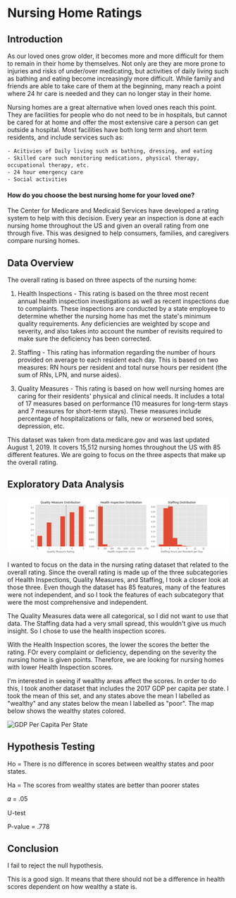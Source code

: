 # Nursing Home Ratings




## Introduction


As our loved ones grow older, it becomes more and more difficult for them to remain in their home by themselves. Not only are they are more prone to injuries and risks of under/over medicating, but activities of daily living such as bathing and eating become increasingly more difficult. While family and friends are able to take care of them at the beginning, many reach a point where 24 hr care is needed and they can no longer stay in their home.

Nursing homes are a great alternative when loved ones reach this point. They are facilities for people who do not need to be in hospitals, but cannot be cared for at home and offer the most extensive care a person can get outside a hospital. Most facilities have both long term and short term residents, and include services such as:

    - Acitivies of Daily living such as bathing, dressing, and eating
    - Skilled care such monitoring medications, physical therapy, occupational therapy, etc.
    - 24 hour emergency care
    - Social activities

#### How do you choose the best nursing home for your loved one? 

The Center for Medicare and Medicaid Services have developed a rating system to help with this decision. Every year an inspection is done at each nursing home throughout the US and given an overall rating from one through five. This was designed to help consumers, families, and caregivers compare nursing homes.


## Data Overview


The overall rating is based on three aspects of the nursing home:

1. Health Inspections - This rating is based on the three most recent annual health inspection investigations as well as recent inspections due to complaints. These inspections are conducted by a state employee to determine whether the nursing home has met the state's minimum quality requirements. Any deficiencies are weighted by scope and severity, and also takes into account the number of revisits required to make sure the deficiency has been corrected. 

2. Staffing - This rating has information regarding the number of hours provided on average to each resident each day. This is based on two measures: RN hours per resident and total nurse hours per resident (the sum of RNs, LPN, and nurse aides). 

3. Quality Measures - This rating is based on how well nursing homes are caring for their residents' physical and clinical needs. It includes a total of 17 measures based on performance (10 measures for long-term stays and 7 measures for short-term stays). These measures include percentage of hospitalizations or falls, new or worsened bed sores, depression, etc.

This dataset was taken from data.medicare.gov and was last updated August 1, 2019. It covers 15,512 nursing homes throughout the US with 85 different features. We are going to focus on the three aspects that make up the overall rating.


## Exploratory Data Analysis

![Rating Distributions](images/rating_distributions.png?raw=true "Title")

I wanted to focus on the data in the nursing rating dataset that related to the overall rating.  Since the overall rating is made up of the three subcategories of Health Inspections, Quality Measures, and Staffing, I took a closer look at those three.  Even though the dataset has 85 features, many of the features were not independent, and so I took the features of each subcategory that were the most comprehensive and independent. 

The Quality Measures data were all categorical, so I did not want to use that data. The Staffing data had a very small spread, this wouldn't give us much insight.  So I chose to use the health inspection scores. 

With the Health Inspection scores, the lower the scores the better the rating. FOr every complaint or deficiency, depending on the severity the nursing home is given points.  Therefore, we are looking for nursing homes with lower Health Inspection scores.





I'm interested in seeing if wealthy areas affect the scores.  In order to do this, I took another dataset that includes the 2017 GDP per capita per state. I took the mean of this set, and any states above the mean I labelled as "wealthy" and any states below the mean I labelled as "poor". The map below shows the wealthy states colored.

![GDP Per Capita Per State](slides/gdp_per_capita_map.png?raw=true "Title")



## Hypothesis Testing


Ho = There is no difference in scores between wealthy states and poor states.

Ha = The scores from wealthy states are better than poorer states

𝛼 = .05

U-test

P-value = .778




## Conclusion

I fail to reject the null hypothesis. 

This is a good sign. It means that there should not be a difference in health scores dependent on how wealthy a state is. 

